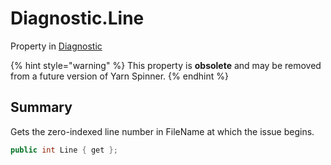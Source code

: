 # Diagnostic.Line

Property in [Diagnostic](/api/csharp/yarn.compiler.diagnostic.md)

{% hint style="warning" %}
This property is <b>obsolete</b> and may be removed from a future version of Yarn Spinner.
{% endhint %}

## Summary


Gets the zero-indexed line number in FileName at which the issue begins.


```csharp
public int Line { get };
```

